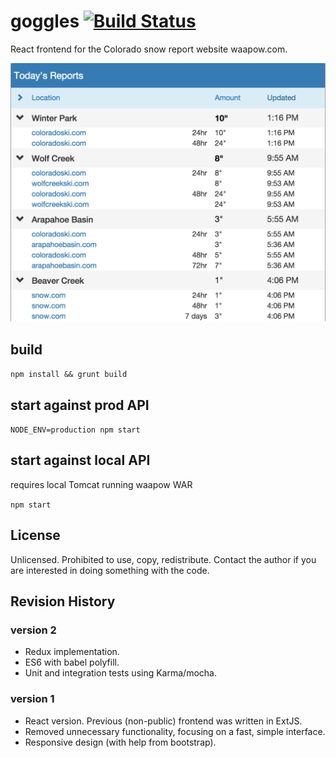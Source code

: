 
# goggles [![Build Status](https://travis-ci.org/benridge/goggles.svg)](https://travis-ci.org/benridge/goggles)
React frontend for the Colorado snow report website waapow.com.

![alt text](screenshot.png "screenshot")

## build
```npm install && grunt build```

## start against prod API
```NODE_ENV=production npm start```

## start against local API
requires local Tomcat running waapow WAR

```npm start```

## License
Unlicensed. Prohibited to use, copy, redistribute.
Contact the author if you are interested in doing something with the code.

## Revision History

### version 2
- Redux implementation. 
- ES6 with babel polyfill.
- Unit and integration tests using Karma/mocha.

### version 1
- React version. Previous (non-public) frontend was written in ExtJS.
- Removed unnecessary functionality, focusing on a fast, simple interface.
- Responsive design (with help from bootstrap).




